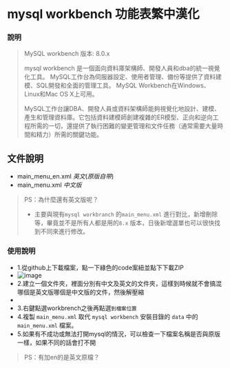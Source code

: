 # mysql workbench 功能表繁中漢化

### 說明

> MySQL workbench 版本: 8.0.x
>
> mysql workbench 是一個面向資料庫架構師、開發人員和dba的統一視覺化工具。 MySQL工作台為伺服器設定、使用者管理、備份等提供了資料建模、SQL開發和全面的管理工具。 MySQL Workbench在Windows、Linux和Mac OS X上可用。
>
>MySQL工作台讓DBA、開發人員或資料架構師能夠視覺化地設計、建模、產生和管理資料庫。它包括資料建模師創建複雜的ER模型、正向和逆向工程所需的一切，還提供了執行困難的變更管理和文件任務（通常需要大量時間和精力）所需的關鍵功能。



## 文件說明

* main_menu_en.xml *英文*(*原版自带*)
* main_menu.xml *中文版*

>PS：為什麼還有英文版呢？
>
> * 主要與現有`mysql workbranch` 的`main_menu.xml` 進行對比，新增刪除等，畢竟並不是所有人都是用的`8.x` 版本，日後新增選單也可以很快找到不同來進行修改。

### 使用說明
* 1.從github上下載檔案，點一下綠色的code案紐並點下下載ZIP
* ![image](https://github.com/user-attachments/assets/be0e7461-2fe2-4d85-9e13-ddfb9bc8ff1f)
* 2.建立一個文件夾，裡面分別有中文及英文的文件夾，這樣到時候就不會搞混哪個是英文版哪個是中文版的文件，然後解壓縮
* 
* 3.右鍵點選workbrench之後再點選`到檔案位置`
* 4.複製 `main_menu.xml` 取代 `mysql workbench` 安裝目錄的 `data` 中的`main_menu.xml` 檔案。
* 5.如果有不成功或無法打開mysql的情況，可以檢查一下檔案名稱是否與原版一樣，如果不同的話會打不開
>PS：有加en的是英文原檔？ 

